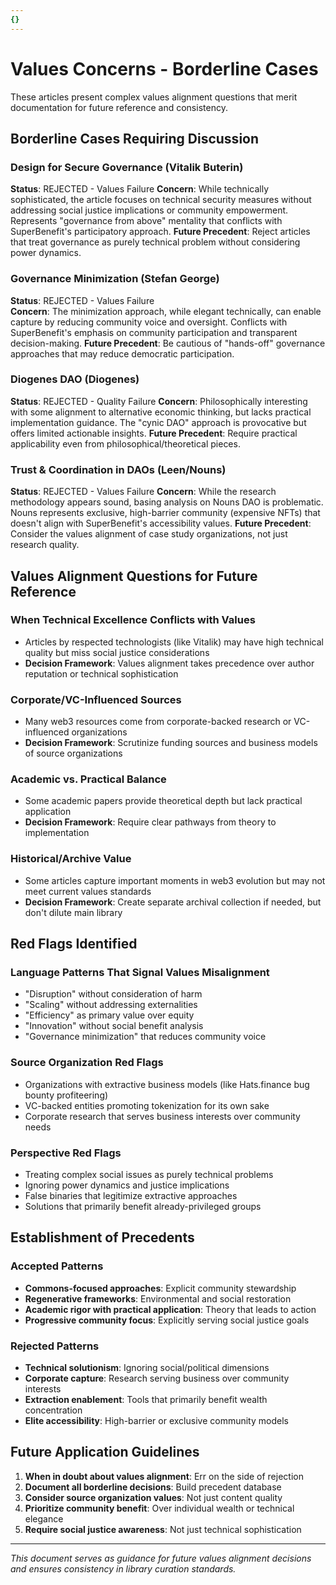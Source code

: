 ```yaml
---
{}
---
```

# Values Concerns - Borderline Cases

These articles present complex values alignment questions that merit documentation for future reference and consistency.

## Borderline Cases Requiring Discussion

### Design for Secure Governance (Vitalik Buterin)
**Status**: REJECTED - Values Failure
**Concern**: While technically sophisticated, the article focuses on technical security measures without addressing social justice implications or community empowerment. Represents "governance from above" mentality that conflicts with SuperBenefit's participatory approach.
**Future Precedent**: Reject articles that treat governance as purely technical problem without considering power dynamics.

### Governance Minimization (Stefan George)
**Status**: REJECTED - Values Failure  
**Concern**: The minimization approach, while elegant technically, can enable capture by reducing community voice and oversight. Conflicts with SuperBenefit's emphasis on community participation and transparent decision-making.
**Future Precedent**: Be cautious of "hands-off" governance approaches that may reduce democratic participation.

### Diogenes DAO (Diogenes)
**Status**: REJECTED - Quality Failure
**Concern**: Philosophically interesting with some alignment to alternative economic thinking, but lacks practical implementation guidance. The "cynic DAO" approach is provocative but offers limited actionable insights.
**Future Precedent**: Require practical applicability even from philosophical/theoretical pieces.

### Trust & Coordination in DAOs (Leen/Nouns)
**Status**: REJECTED - Values Failure
**Concern**: While the research methodology appears sound, basing analysis on Nouns DAO is problematic. Nouns represents exclusive, high-barrier community (expensive NFTs) that doesn't align with SuperBenefit's accessibility values.
**Future Precedent**: Consider the values alignment of case study organizations, not just research quality.

## Values Alignment Questions for Future Reference

### When Technical Excellence Conflicts with Values
- Articles by respected technologists (like Vitalik) may have high technical quality but miss social justice considerations
- **Decision Framework**: Values alignment takes precedence over author reputation or technical sophistication

### Corporate/VC-Influenced Sources
- Many web3 resources come from corporate-backed research or VC-influenced organizations
- **Decision Framework**: Scrutinize funding sources and business models of source organizations

### Academic vs. Practical Balance
- Some academic papers provide theoretical depth but lack practical application
- **Decision Framework**: Require clear pathways from theory to implementation

### Historical/Archive Value
- Some articles capture important moments in web3 evolution but may not meet current values standards
- **Decision Framework**: Create separate archival collection if needed, but don't dilute main library

## Red Flags Identified

### Language Patterns That Signal Values Misalignment
- "Disruption" without consideration of harm
- "Scaling" without addressing externalities  
- "Efficiency" as primary value over equity
- "Innovation" without social benefit analysis
- "Governance minimization" that reduces community voice

### Source Organization Red Flags
- Organizations with extractive business models (like Hats.finance bug bounty profiteering)
- VC-backed entities promoting tokenization for its own sake
- Corporate research that serves business interests over community needs

### Perspective Red Flags
- Treating complex social issues as purely technical problems
- Ignoring power dynamics and justice implications
- False binaries that legitimize extractive approaches
- Solutions that primarily benefit already-privileged groups

## Establishment of Precedents

### Accepted Patterns
- **Commons-focused approaches**: Explicit community stewardship
- **Regenerative frameworks**: Environmental and social restoration
- **Academic rigor with practical application**: Theory that leads to action
- **Progressive community focus**: Explicitly serving social justice goals

### Rejected Patterns  
- **Technical solutionism**: Ignoring social/political dimensions
- **Corporate capture**: Research serving business over community interests
- **Extraction enablement**: Tools that primarily benefit wealth concentration
- **Elite accessibility**: High-barrier or exclusive community models

## Future Application Guidelines

1. **When in doubt about values alignment**: Err on the side of rejection
2. **Document all borderline decisions**: Build precedent database
3. **Consider source organization values**: Not just content quality
4. **Prioritize community benefit**: Over individual wealth or technical elegance
5. **Require social justice awareness**: Not just technical sophistication

---

*This document serves as guidance for future values alignment decisions and ensures consistency in library curation standards.*